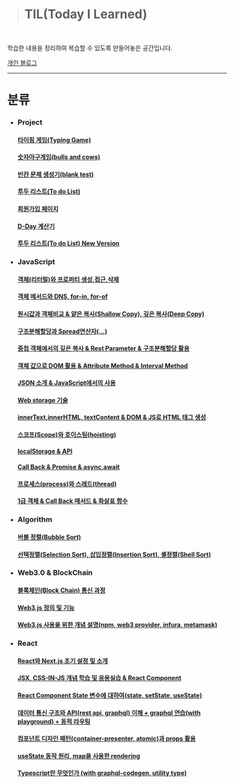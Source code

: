 ><h1>TIL(Today I Learned)</h1>
<br>

학습한 내용을 정리하여 복습할 수 있도록 만들어놓은 공간입니다.

<a href="https://velog.io/@dovelop/">개인 블로그</a>

---

<h1>분류</h1>

<ul>
<li><h3>Project</h3>

<h4><a href="https://github.com/Kwon2do/TIL/blob/main/Project/SideProject/TypingGame/TypingGame.md">타이핑 게임(Typing Game)</a></h4>
<h4><a href="https://github.com/Kwon2do/TIL/blob/main/Project/SideProject/Bulls%20and%20Cows/project/%EA%B8%B0%EB%A1%9D/2024.01.03.md">숫자야구게임(bulls and cows)</a></h4>
<h4><a href="https://github.com/Kwon2do/TIL/blob/main/Project/SideProject/blank_test/readme.md">빈칸 문제 생성기(blank test)</a></h4>
<h4><a href="https://github.com/Kwon2do/TIL/blob/main/Project/SideProject/Todolist(01.11~01.12)/readme.md">투두 리스트(To do List)</a></h4>
<h4><a href="https://github.com/Kwon2do/TIL/blob/main/Project/SideProject/SignUp_final/record/study.md">회원가입 페이지</a></h4>
<h4><a href="https://github.com/Kwon2do/TIL/tree/main/Project/SideProject/D-day/readme.md">D-Day 계산기</a></h4>
<h4><a href="https://github.com/Kwon2do/TIL/tree/main/Project/SideProject/Todolist(new%20version)/readme.md">투두 리스트(To do List) New Version</a></h4>
<li><h3>JavaScript</h3>
<h4><a href="https://github.com/Kwon2do/TIL/blob/main/JavaScript/Object/object%26property.md">객체(리터럴)와 프로퍼티 생성,접근,삭제</a></h4>
<h4><a href="https://github.com/Kwon2do/TIL/blob/main/JavaScript/Object/obectMethod_for-of%26for-in.md">객체 메서드와 DNS, for-in, for-of </a></h4>
<h4><a href="https://github.com/Kwon2do/TIL/blob/main/JavaScript/Object/js_object_type_and_copy_concept.md">원시값과 객체비교 & 얕은 복사(Shallow Copy), 깊은 복사(Deep Copy)</a></h4>
<h4><a href="https://github.com/Kwon2do/TIL/blob/main/JavaScript/Destructuring%20Assignment/study.md">구조분해할당과 Spread연산자(...)</a></h4>
<h4><a href="https://github.com/Kwon2do/TIL/blob/main/JavaScript/shallow-deep%20Copy/copy_rest-parameter_.md">중첩 객체에서의 깊은 복사 & Rest Parameter & 구조분해할당 활용</a></h4>
<h4><a href="https://github.com/Kwon2do/TIL/blob/main/JavaScript/DOM/DOM%2C%20Methods-summary.md">객체 값으로 DOM 활용 & Attribute Method & Interval Method</a></h4>
<h4><a href="https://github.com/Kwon2do/TIL/blob/main/JavaScript/JSON_study/JSON%26XML.md">JSON 소개 & JavaScript에서의 사용</a></h4>
<h4><a href="https://github.com/Kwon2do/TIL/blob/main/JavaScript/WebStorage/WebStorage.md">Web storage 기술</a></h4>
<h4><a href="https://github.com/Kwon2do/TIL/blob/main/JavaScript/WebStorage/WebStorage.md">innerText,innerHTML, textContent & DOM & JS로 HTML 태그 생성</a></h4>
<h4><a href="https://github.com/Kwon2do/TIL/blob/main/JavaScript/WebStorage/hoisting_localStorage_callback-queue.md">스코프(Scope)와 호이스팅(hoisting)</a></h4>
<h4><a href="https://github.com/Kwon2do/TIL/blob/main/JavaScript/WebStorage/hoisting_localStorage_callback-queue.md">localStorage & API</a></h4>
<h4><a href="https://github.com/Kwon2do/TIL/blob/main/JavaScript/callback%26promise/study.md">Call Back & Promise & async,await</a></h4>
<h4><a href="https://github.com/Kwon2do/TIL/blob/main/JavaScript/callback%26promise/study_2.md">프로세스(process)와 스레드(thread)</a></h4>
<h4><a href="https://github.com/Kwon2do/TIL/blob/main/JavaScript/callback%26promise/study_2.md">1급 객체 & Call Back 메서드 & 화살표 함수</a></h4>
<li><h3>Algorithm</h3>
<h4><a href="https://github.com/Kwon2do/TIL/blob/main/Algorithm/Sort%20Algorithm/%EB%B2%84%EB%B8%94%EC%A0%95%EB%A0%AC.md">버블 정렬(Bubble Sort)</a></h4>
<h4><a href="https://github.com/Kwon2do/TIL/blob/main/Algorithm/Sort%20Algorithm/%EC%84%A0%ED%83%9D%2C%EC%82%BD%EC%9E%85%2C%EC%85%B8%EC%A0%95%EB%A0%AC.md">선택정렬(Selection Sort), 삽입정렬(Insertion Sort), 셸정렬(Shell Sort)</a></h4>

<li><h3>Web3.0 & BlockChain</h3>
<h4><a href="https://github.com/Kwon2do/TIL/blob/main/Web3.0%26BlockChain/Web3.js_.md">블록체인(Block Chain) 통신 과정</a></h4>
<h4><a href="https://github.com/Kwon2do/TIL/blob/main/Web3.0%26BlockChain/Web3.js_.md">Web3.js 정의 및 기능</a></h4>
<h4><a href="https://github.com/Kwon2do/TIL/blob/main/Web3.0%26BlockChain/Web3.js_2.md">Web3.js 사용을 위한 개념 설명(npm, web3 provider, infura, metamask)</a></h4>

<li><h3>React</h3>
<h4><a href="https://github.com/Kwon2do/TIL/blob/main/React/01-react-nextjs-getting-started.md">React와 Next.js 초기 설정 및 소개</h4>
<h4><a href="https://github.com/Kwon2do/TIL/blob/main/React/02-react-component.md">JSX, CSS-IN-JS 개념 학습 및 응용실습 & React Component</h4> 
<h4><a href="https://github.com/Kwon2do/TIL/blob/main/React/03-react-state.md">React Component State 변수에 대하여(state, setState, useState)</h4>
<h4><a href="https://github.com/Kwon2do/TIL/blob/main/React/04-data%20communication-API.md">데이터 통신 구조와 API(rest api, graphql) 이해 + graphql 연습(with playground) + 동적 라우팅</h4>
<h4><a href="https://github.com/Kwon2do/TIL/blob/main/React/06-Component%20design%20pattern.md">컴포넌트 디자인 패턴(container-presenter, atomic)과 props 활용</h4>
<h4><a href="https://github.com/Kwon2do/TIL/blob/main/React/07-using%20map%20for%20rendering.md">useState 동작 원리, map을 사용한 rendering</h4>
<h4><a href="https://github.com/Kwon2do/TIL/blob/main/React/08.Typescript%20and%20graphql-codegen.md">Typescript란 무엇인가 (with graphql-codegen, utility type)</h4>

</ul>
